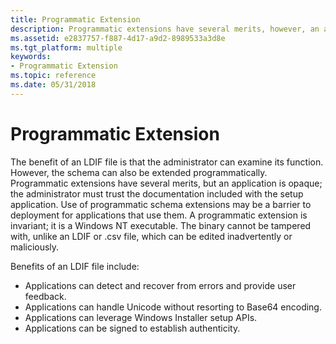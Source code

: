 ```yaml
---
title: Programmatic Extension
description: Programmatic extensions have several merits, however, an application is opaque; the administrator must trust the documentation included with the setup application.
ms.assetid: e2837757-f887-4d17-a9d2-8989533a3d8e
ms.tgt_platform: multiple
keywords:
- Programmatic Extension
ms.topic: reference
ms.date: 05/31/2018
---
```


# Programmatic Extension

The benefit of an LDIF file is that the administrator can examine its function. However, the schema can also be extended programmatically. Programmatic extensions have several merits, but an application is opaque; the administrator must trust the documentation included with the setup application. Use of programmatic schema extensions may be a barrier to deployment for applications that use them. A programmatic extension is invariant; it is a Windows NT executable. The binary cannot be tampered with, unlike an LDIF or .csv file, which can be edited inadvertently or maliciously.

Benefits of an LDIF file include:

-   Applications can detect and recover from errors and provide user feedback.
-   Applications can handle Unicode without resorting to Base64 encoding.
-   Applications can leverage Windows Installer setup APIs.
-   Applications can be signed to establish authenticity.

 

 




